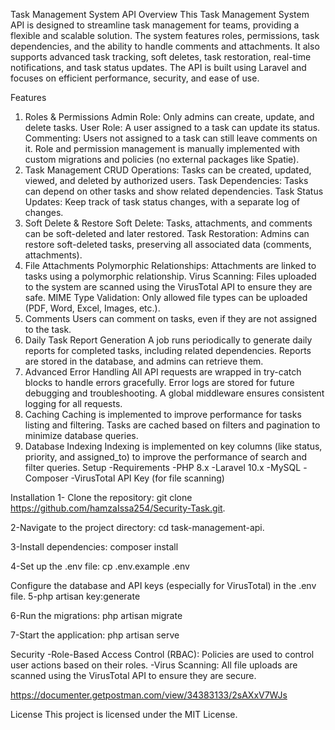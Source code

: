Task Management System API
Overview
This Task Management System API is designed to streamline task management for teams, providing a flexible and scalable solution. The system features roles, permissions, task dependencies, and the ability to handle comments and attachments. It also supports advanced task tracking, soft deletes, task restoration, real-time notifications, and task status updates. The API is built using Laravel and focuses on efficient performance, security, and ease of use.

Features
1. Roles & Permissions
Admin Role: Only admins can create, update, and delete tasks.
User Role: A user assigned to a task can update its status.
Commenting: Users not assigned to a task can still leave comments on it.
Role and permission management is manually implemented with custom migrations and policies (no external packages like Spatie).
2. Task Management
CRUD Operations: Tasks can be created, updated, viewed, and deleted by authorized users.
Task Dependencies: Tasks can depend on other tasks and show related dependencies.
Task Status Updates: Keep track of task status changes, with a separate log of changes.
3. Soft Delete & Restore
Soft Delete: Tasks, attachments, and comments can be soft-deleted and later restored.
Task Restoration: Admins can restore soft-deleted tasks, preserving all associated data (comments, attachments).
4. File Attachments
Polymorphic Relationships: Attachments are linked to tasks using a polymorphic relationship.
Virus Scanning: Files uploaded to the system are scanned using the VirusTotal API to ensure they are safe.
MIME Type Validation: Only allowed file types can be uploaded (PDF, Word, Excel, Images, etc.).
5. Comments
Users can comment on tasks, even if they are not assigned to the task.
6. Daily Task Report Generation
A job runs periodically to generate daily reports for completed tasks, including related dependencies.
Reports are stored in the database, and admins can retrieve them.
7. Advanced Error Handling
All API requests are wrapped in try-catch blocks to handle errors gracefully.
Error logs are stored for future debugging and troubleshooting.
A global middleware ensures consistent logging for all requests.
8. Caching
Caching is implemented to improve performance for tasks listing and filtering.
Tasks are cached based on filters and pagination to minimize database queries.
9. Database Indexing
Indexing is implemented on key columns (like status, priority, and assigned_to) to improve the performance of search and filter queries.
Setup
-Requirements
-PHP 8.x
-Laravel 10.x
-MySQL
-Composer
-VirusTotal API Key (for file scanning)


Installation
1- Clone the repository:
git clone https://github.com/hamzaIssa254/Security-Task.git.

2-Navigate to the project directory:
cd task-management-api.

3-Install dependencies:
composer install

4-Set up the .env file:
cp .env.example .env

Configure the database and API keys (especially for VirusTotal) in the .env file.
5-php artisan key:generate

6-Run the migrations:
php artisan migrate

7-Start the application:
php artisan serve


Security
-Role-Based Access Control (RBAC): Policies are used to control user actions based on their roles.
-Virus Scanning: All file uploads are scanned using the VirusTotal API to ensure they are secure.

https://documenter.getpostman.com/view/34383133/2sAXxV7WJs

License
This project is licensed under the MIT License.
